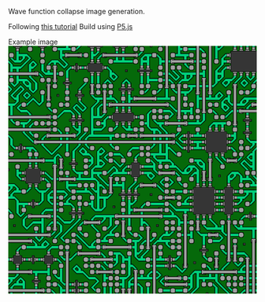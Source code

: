 Wave function collapse image generation.

Following [this tutorial](https://www.youtube.com/watch?v=rI_y2GAlQFM&t=21s)
Build using [P5.js](https://p5js.org/)

Example image ![example generated image](example.png 'Generated image')